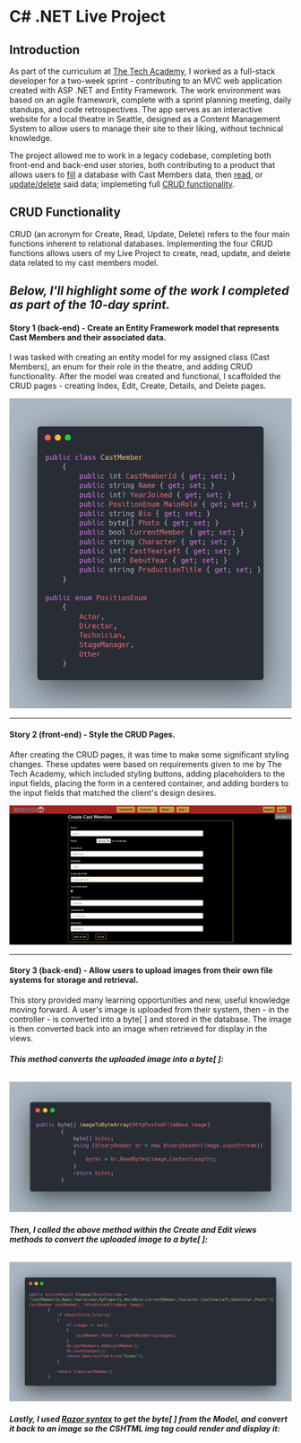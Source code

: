 # C# .NET Live Project
## Introduction
As part of the curriculum at [The Tech Academy](https://learncodinganywhere.com), I worked as a full-stack developer for a two-week sprint - contributing to an MVC web application created with ASP .NET and Entity Framework. The work environment was based on an agile framework, complete with a sprint planning meeting, daily standups, and code retrospectives. The app serves as an interactive website for a local theatre in Seattle, designed as a Content Management System to allow users to manage their site to their liking, without technical knowledge.

The project allowed me to work in a legacy codebase, completing both front-end and back-end user stories, both contributing to a product that allows users to [fill](#-create) a database with Cast Members data, then [read](#-read), or [update/delete](#-update-and-delete) said data; implemeting full [CRUD functionality](#crud-functionality).

## CRUD Functionality
CRUD (an acronym for Create, Read, Update, Delete) refers to the four main functions inherent to relational databases. Implementing the four CRUD functions allows users of my Live Project to create, read, update, and delete data related to my cast members model.



## ***Below, I'll highlight some of the work I completed as part of the 10-day sprint.***

#### Story 1 (back-end) - Create an Entity Framework model that represents Cast Members and their associated data.
I was tasked with creating an entity model for my assigned class (Cast Members), an enum for their role in the theatre, and adding CRUD functionality. After the model was created and functional, I scaffolded the CRUD pages - creating  Index, Edit, Create, Details, and Delete pages. 

![](https://github.com/jmternes/C-Sharp-Live-Project/blob/main/myModel.png?raw=true)

<hr/>

#### Story 2 (front-end) - Style the CRUD Pages.
After creating the CRUD pages, it was time to make some significant styling changes. These updates were based on requirements given to me by The Tech Academy, which included styling buttons, adding placeholders to the input fields, placing the form in a centered container, and adding borders to the input fields that matched the client's design desires. 

![](https://github.com/jmternes/C-Sharp-Live-Project/blob/main/CreatePage.png?raw=true)

<hr/>

#### Story 3 (back-end) - Allow users to upload images from their own file systems for storage and retrieval.
This story provided many learning opportunities and new, useful knowledge moving forward. A user's image is uploaded from their system, then - in the controller - is converted into a byte[ ] and stored in the database. The image is then converted back into an image when retrieved for display in the views. 

###### ***This method converts the uploaded image into a byte[ ]:***

![](https://github.com/jmternes/C-Sharp-Live-Project/blob/main/Image%20to%20Byte%5B%5D%20Method.png?raw=true)

###### ***Then, I called the above method within the Create and Edit views methods to convert the uploaded image to a byte[ ]:***

![](https://github.com/jmternes/C-Sharp-Live-Project/blob/main/Image%202%20Byte%5B%5D%20Method%20Called.png?raw=true)

###### ***Lastly, I used [Razor syntax](https://learn.microsoft.com/en-us/aspnet/web-pages/overview/getting-started/introducing-razor-syntax-c) to get the byte[ ] from the Model, and convert it back to an image so the CSHTML img tag could render and display it:***
